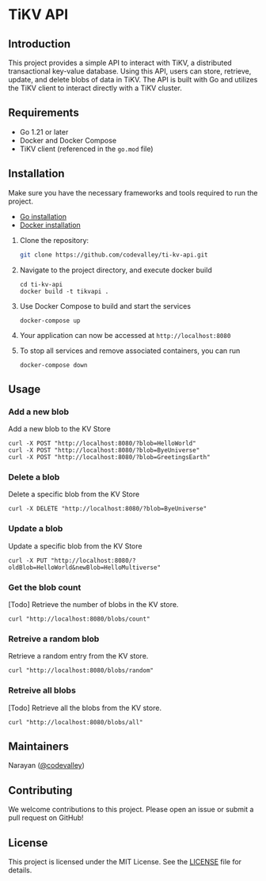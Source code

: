 # TiKV API

## Introduction

This project provides a simple API to interact with TiKV, a distributed transactional key-value database. Using this API, users can store, retrieve, update, and delete blobs of data in TiKV. The API is built with Go and utilizes the TiKV client to interact directly with a TiKV cluster.

## Requirements

- Go 1.21 or later
- Docker and Docker Compose
- TiKV client (referenced in the `go.mod` file)

## Installation

Make sure you have the necessary frameworks and tools required to run the project.

* [Go installation](https://go.dev/doc/install)
* [Docker installation](https://docs.docker.com/desktop/) 

1. Clone the repository:

   ```bash
   git clone https://github.com/codevalley/ti-kv-api.git

2. Navigate to the project directory, and execute docker build
    ```cd tikvapi
    cd ti-kv-api
    docker build -t tikvapi .
    ```

3. Use Docker Compose to build and start the services

    ```shell
    docker-compose up
    ```

4. Your application can now be accessed at `http://localhost:8080`

5. To stop all services and remove associated containers, you can run

    ```docker-compose up --build
    docker-compose down
    ```

## Usage
### Add a new blob
Add a new blob to the KV Store

```
curl -X POST "http://localhost:8080/?blob=HelloWorld"
curl -X POST "http://localhost:8080/?blob=ByeUniverse"
curl -X POST "http://localhost:8080/?blob=GreetingsEarth"
```

### Delete a blob
Delete a specific blob from the KV Store

```
curl -X DELETE "http://localhost:8080/?blob=ByeUniverse"
```

### Update a blob
Update a specific blob from the KV Store

```
curl -X PUT "http://localhost:8080/?oldBlob=HelloWorld&newBlob=HelloMultiverse"
```

### Get the blob count

[Todo] Retrieve the number of blobs in the KV store.

```
curl "http://localhost:8080/blobs/count"
```

### Retreive a random blob

Retrieve a random entry from the KV store.

```
curl "http://localhost:8080/blobs/random"
```

### Retreive all blobs

[Todo] Retrieve all the blobs from the KV store.

```
curl "http://localhost:8080/blobs/all"
```

## Maintainers

Narayan ([@codevalley](https://github.com/codevalley))

## Contributing

We welcome contributions to this project. Please open an issue or submit a pull request on GitHub!

## License

This project is licensed under the MIT License. See the [LICENSE](https://github.com/codevalley/ti-kv-api/blob/master/LICENSE.md) file for details.
